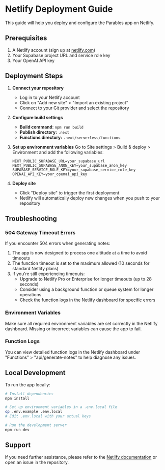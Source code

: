 # Netlify Deployment Guide

This guide will help you deploy and configure the Parables app on Netlify.

## Prerequisites

1. A Netlify account (sign up at [netlify.com](https://www.netlify.com/))
2. Your Supabase project URL and service role key
3. Your OpenAI API key

## Deployment Steps

1. **Connect your repository**
   - Log in to your Netlify account
   - Click on "Add new site" > "Import an existing project"
   - Connect to your Git provider and select the repository

2. **Configure build settings**
   - **Build command:** `npm run build`
   - **Publish directory:** `.next`
   - **Functions directory:** `.next/serverless/functions`

3. **Set up environment variables**
   Go to Site settings > Build & deploy > Environment and add the following variables:
   
   ```
   NEXT_PUBLIC_SUPABASE_URL=your_supabase_url
   NEXT_PUBLIC_SUPABASE_ANON_KEY=your_supabase_anon_key
   SUPABASE_SERVICE_ROLE_KEY=your_supabase_service_role_key
   OPENAI_API_KEY=your_openai_api_key
   ```

4. **Deploy site**
   - Click "Deploy site" to trigger the first deployment
   - Netlify will automatically deploy new changes when you push to your repository

## Troubleshooting

### 504 Gateway Timeout Errors

If you encounter 504 errors when generating notes:

1. The app is now designed to process one altitude at a time to avoid timeouts
2. The function timeout is set to the maximum allowed (10 seconds for standard Netlify plans)
3. If you're still experiencing timeouts:
   - Upgrade to Netlify Pro or Enterprise for longer timeouts (up to 28 seconds)
   - Consider using a background function or queue system for longer operations
   - Check the function logs in the Netlify dashboard for specific errors

### Environment Variables

Make sure all required environment variables are set correctly in the Netlify dashboard. Missing or incorrect variables can cause the app to fail.

### Function Logs

You can view detailed function logs in the Netlify dashboard under "Functions" > "api/generate-notes" to help diagnose any issues.

## Local Development

To run the app locally:

```bash
# Install dependencies
npm install

# Set up environment variables in a .env.local file
cp .env.example .env.local
# Edit .env.local with your actual keys

# Run the development server
npm run dev
```

## Support

If you need further assistance, please refer to the [Netlify documentation](https://docs.netlify.com/) or open an issue in the repository.
